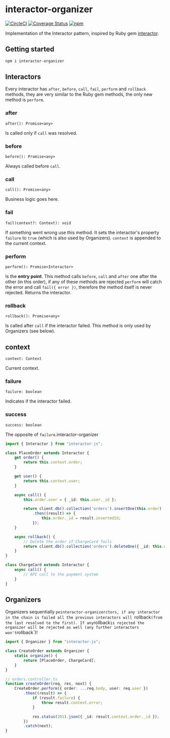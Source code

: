 # interactor-organizer

[![CircleCI](https://dl.circleci.com/status-badge/img/gh/digaev/interactor-js/tree/master.svg?style=svg)](https://dl.circleci.com/status-badge/redirect/gh/digaev/interactor-js/tree/master)
[![Coverage Status](https://coveralls.io/repos/github/digaev/interactor-js/badge.svg)](https://coveralls.io/github/digaev/interactor-js)
[![npm](https://img.shields.io/npm/v/interactor-organizer)](https://www.npmjs.com/package/interactor-organizer)

Implementation of the Interactor pattern, inspired by Ruby gem [interactor](https://github.com/collectiveidea/interactor).

## Getting started

```bash
npm i interactor-organizer
```

## Interactors

Every interactor has `after`, `before`, `call`, `fail`, `perform` and `rollback` methods, they are very similar to the Ruby gem methods, the only new method is `perform`.

### after

`after(): Promise<any>`

Is called only if `call` was resolved.

### before

`before(): Promise<any>`

Always called before `call`.

### call

`call(): Promise<any>`

Business logic goes here.

### fail

`fail(context?: Context): void`

If something went wrong use this method. It sets the interactor's property `failure` to `true` (which is also used by Organizers). `context` is appended to the current context.

### perform

`perform(): Promise<Interactor>`

Is the **entry point**. This method calls `before`, `call` and `after` one after the other (in this order), if any of these methods are rejected `perform` will catch the error and call `fail({ error })`, therefore the method itself is never rejected. Returns the interactor.

### rollback

`rollback(): Promise<any>`

Is called after `call` if the interactor failed. This method is only used by Organizers (see below).

## context

`context: Context`

Current context.

### failure

`failure: boolean`

Indicates if the interactor failed.

### success

`success: boolean`

The opposite of `failure`.interactor-organizer

```ts
import { Interactor } from "interactor-js";

class PlaceOrder extends Interactor {
    get order() {
        return this.context.order;
    }

    get user() {
        return this.context.user;
    }

    async call() {
        this.order.user = { _id: this.user._id };

        return client.db().collection('orders').insertOne(this.order)
            .then((result) => {
                this.order._id = result.insertedId;
            });
    }

    async rollback() {
        // Delete the order if ChargeCard fails
        return client.db().collection('orders').deleteOne({ _id: this.order._id })
    }
}

class ChargeCard extends Interactor {
    async call() {
        // API call to the payment system
    }
}
```

## Organizers

Organizers sequentially `peinteractor-organizerctors, if any interactor in the chain is failed all the previous interactors will `rollback` (from the last resolved to the first). If any `rollback` is rejected the organizer will be rejected as well (any further interactors won't `rollback`)!

```ts
import { Organizer } from "interactor-js";

class CreateOrder extends Organizer {
    static organize() {
        return [PlaceOrder, ChargeCard];
    }
}
```

```ts
// orders.controller.ts
function createOrder(req, res, next) {
    CreateOrder.perform({ order: ...req.body, user: req.user })
        .then((result) => {
            if (result.failure) {
                throw result.context.error;
            }

            res.status(201).json({ _id: result.context.order._id });
        })
        .catch(next);
}
```
